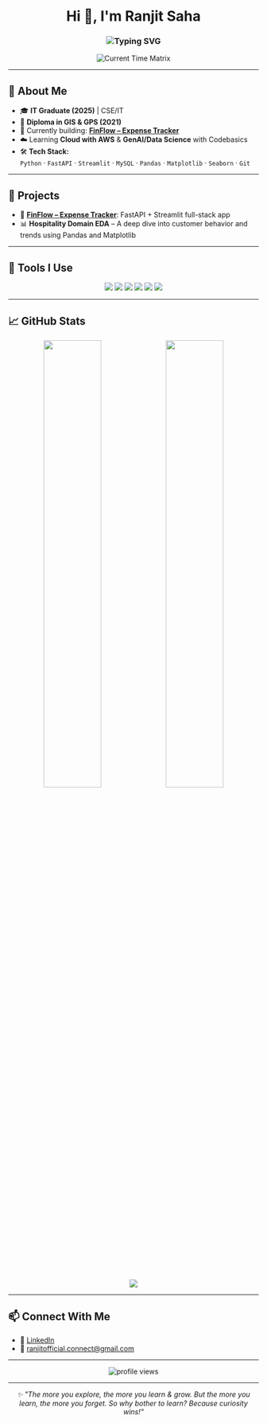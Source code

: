 <h1 align="center">Hi 👋, I'm Ranjit Saha</h1>

<h3 align="center">
  <img src="https://readme-typing-svg.herokuapp.com?font=Fira+Code&pause=1000&color=F75C7E&width=435&lines=Cloud+Explorer+☁️;Data+Science+Fan+📊;ML+%26+DL+Dreamer+🤖;GenAI+Tinkerer+🧠;Clean+Code+Crafter+🧼;Curious+Forever+🧑‍💻" alt="Typing SVG" />
</h3>

<p align="center">
  <img src="https://raw.githubusercontent.com/rodrigograca31/rodrigograca31/master/images/matrix.svg" alt="Current Time Matrix" />
</p>


---

## 🧠 About Me

- 🎓 **IT Graduate (2025)** | CSE/IT  
- 🧭 **Diploma in GIS & GPS (2021)**  
- 🔨 Currently building: [**FinFlow – Expense Tracker**](https://github.com/Ranjit-Saha/FinFlow-Expense-Tracker)  
- ☁️ Learning **Cloud with AWS** & **GenAI/Data Science** with Codebasics  
- 🛠️ **Tech Stack:**  
  `Python` · `FastAPI` · `Streamlit` · `MySQL` · `Pandas` · `Matplotlib` · `Seaborn` · `Git`

---

## 🚀 Projects

- 💸 [**FinFlow – Expense Tracker**](https://github.com/Ranjit-Saha/FinFlow-Expense-Tracker): FastAPI + Streamlit full-stack app  
- 📊 **Hospitality Domain EDA** – A deep dive into customer behavior and trends using Pandas and Matplotlib  

---

## 🧰 Tools I Use

<p align="center">
  <img src="https://img.shields.io/badge/-Python-3776AB?logo=python&logoColor=white&style=for-the-badge" />
  <img src="https://img.shields.io/badge/-FastAPI-009688?logo=fastapi&logoColor=white&style=for-the-badge" />
  <img src="https://img.shields.io/badge/-Streamlit-FF4B4B?logo=streamlit&logoColor=white&style=for-the-badge" />
  <img src="https://img.shields.io/badge/-MySQL-4479A1?logo=mysql&logoColor=white&style=for-the-badge" />
  <img src="https://img.shields.io/badge/-Pandas-150458?logo=pandas&logoColor=white&style=for-the-badge" />
  <img src="https://img.shields.io/badge/-Git-F05032?logo=git&logoColor=white&style=for-the-badge" />
</p>

---

## 📈 GitHub Stats

<p align="center">
  <img width="48%" src="https://github-readme-stats.vercel.app/api?username=Ranjit-Saha&show_icons=true&theme=radical" />
  <img width="48%" src="https://github-readme-streak-stats.herokuapp.com/?user=Ranjit-Saha&theme=radical" />
</p>

<p align="center">
  <img src="https://github-readme-stats.vercel.app/api/top-langs/?username=Ranjit-Saha&layout=compact&theme=radical" />
</p>

---

## 📫 Connect With Me

- 🔗 [LinkedIn](https://www.linkedin.com/in/itsranjitsaha)  
- 📧 ranjitofficial.connect@gmail.com

---

<p align="center"> 
  <img src="https://komarev.com/ghpvc/?username=Ranjit-Saha&label=Profile+Views&color=brightgreen&style=flat" alt="profile views" /> 
</p>

---

<p align="center">
  <em>✨ "The more you explore, the more you learn & grow. But the more you learn, the more you forget. So why bother to learn? Because curiosity wins!"</em>
</p>
